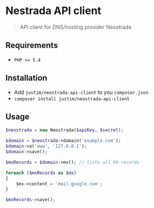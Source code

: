 # Nestrada API client

> API client for DNS/hosting provider Neostrada

## Requirements

* `PHP >= 5.4`

## Installation

* Add `justim/neostrada-api-client` to you `composer.json`
* `composer install justim/neostrada-api-client`

## Usage

```php
$neostrada = new Neostrada($apiKey, $secret);

$domain = $neostrada->domain('example.com');
$domain->a('www', '127.0.0.1');
$domain->save();

$mxRecords = $domain->mx(); // lists all MX-records

foreach ($mxRecords as $mx)
{
	$mx->content = 'mail.google.com';
}

$mxRecords->save();
```
